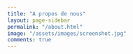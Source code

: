 ```yaml
---
title: "A propos de nous"
layout: page-sidebar
permalink: "/about.html"
image: "/assets/images/screenshot.jpg"
comments: true
---
```


